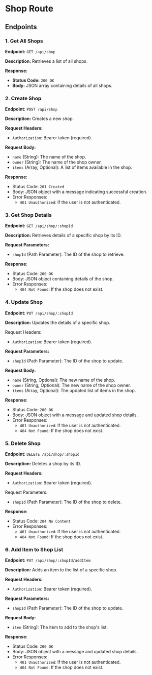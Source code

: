# Shop Route

## Endpoints

### 1. Get All Shops

**Endpoint:** `GET /api/shop`

**Description:** Retrieves a list of all shops.

**Response:**
- **Status Code:** `200 OK`
- **Body:** JSON array containing details of all shops.


### 2. Create Shop
**Endpoint:** `POST /api/shop`

**Description:** Creates a new shop.

**Request Headers:**
- `Authorization`: Bearer token (required).

**Request Body:**
- `name` (String): The name of the shop.
- `owner` (String): The name of the shop owner.
- `items` (Array, Optional): A list of items available in the shop.

**Response:**
- Status Code: `201 Created`
- Body: JSON object with a message indicating successful creation.
- Error Responses:
  - `401 Unauthorized`: If the user is not authenticated.


### 3. Get Shop Details
**Endpoint:** `GET /api/shop/:shopId`

**Description:** Retrieves details of a specific shop by its ID.

**Request Parameters:**
- `shopId` (Path Parameter): The ID of the shop to retrieve.

**Response:**
- Status Code: `200 OK`
- Body: JSON object containing details of the shop.
- Error Responses:
  - `404 Not Found`: If the shop does not exist.


### 4. Update Shop
**Endpoint:** `PUT /api/shop/:shopId`

**Description:** Updates the details of a specific shop.

Request Headers:
- `Authorization`: Bearer token (required).

**Request Parameters:**
- `shopId` (Path Parameter): The ID of the shop to update.

**Request Body:**
- `name` (String, Optional): The new name of the shop.
- `owner` (String, Optional): The new name of the shop owner.
- `items` (Array, Optional): The updated list of items in the shop.

**Response:**
- Status Code: `200 OK`
- Body: JSON object with a message and updated shop details.
- Error Responses:
  - `401 Unauthorized`: If the user is not authenticated.
  - `404 Not Found`: If the shop does not exist.


### 5. Delete Shop
**Endpoint:** `DELETE /api/shop/:shopId`

**Description:** Deletes a shop by its ID.

**Request Headers:**
- `Authorization`: Bearer token (required).

Request Parameters:
- `shopId` (Path Parameter): The ID of the shop to delete.

**Response:**
- Status Code: `204 No Content`
- Error Responses:
  - `401 Unauthorized`: If the user is not authenticated.
  - `404 Not Found`: If the shop does not exist.


### 6. Add Item to Shop List
**Endpoint:** `PUT /api/shop/:shopId/addItem`

**Description:** Adds an item to the list of a specific shop.

**Request Headers:**
- `Authorization`: Bearer token (required).

**Request Parameters:**
- `shopId` (Path Parameter): The ID of the shop to update.

**Request Body:**
- `item` (String): The item to add to the shop's list.

**Response:**
- Status Code: `200 OK`
- Body: JSON object with a message and updated shop details.
- Error Responses:
  - `401 Unauthorized`: If the user is not authenticated.
  - `404 Not Found`: If the shop does not exist.
